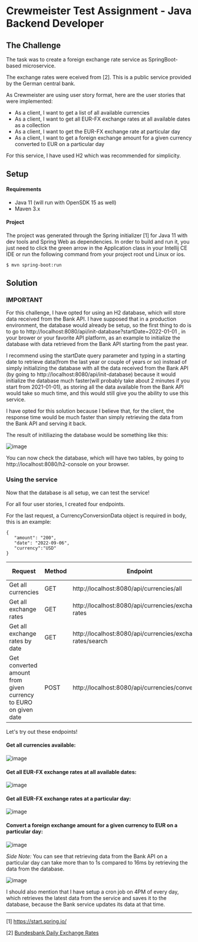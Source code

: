# Crewmeister Test Assignment - Java Backend Developer

## The Challenge

The task was to create a foreign exchange rate service as SpringBoot-based microservice. 

The exchange rates were eceived from [2]. This is a public service provided by the German central bank.

As Crewmeister are using user story format, here are the user stories that were implemented:

- As a client, I want to get a list of all available currencies
- As a client, I want to get all EUR-FX exchange rates at all available dates as a collection
- As a client, I want to get the EUR-FX exchange rate at particular day
- As a client, I want to get a foreign exchange amount for a given currency converted to EUR on a particular day

For this service, I have used H2 which was recommended for simplicity.
 
## Setup
#### Requirements
- Java 11 (will run with OpenSDK 15 as well)
- Maven 3.x

#### Project
The project was generated through the Spring initializer [1] for Java
 11 with dev tools and Spring Web as dependencies. In order to build and 
 run it, you just need to click the green arrow in the Application class in your Intellij 
 CE IDE or run the following command from your project root und Linux or ios. 

````shell script
$ mvn spring-boot:run
````
## Solution
### IMPORTANT
For this challenge, I have opted for using an H2 database, which will store data received from the Bank API. I have supposed that in a production environment, the database would already be setup, so the first thing to do is to go to http://localhost:8080/api/init-database?startDate=2022-01-01 , in your brower or your favorite API platform, as an example to initialize the database with data retrieved from the Bank API starting from the past year. 

I recommend using the startDate query parameter and typing in a starting date to retrieve data(from the last year or couple of years or so) instead of simply initializing the database with all the data received from the Bank API (by going to http://localhost:8080/api/init-database) because it would initialize the database much faster(will probably take about 2 minutes if you start from 2021-01-01), as storing all the data available from the Bank API would take so much time, and this would still give you the ability to use this service.


I have opted for this solution because I believe that, for the client, the response time would be much faster than simply retrieving the data from the Bank API and serving it back.

The result of initiliazing the database would be something like this:

![image](https://user-images.githubusercontent.com/61097141/203678043-d93f8e04-8d94-4081-9225-0c2cb42204bd.png)

You can now check the database, which will have two tables, by going to http://localhost:8080/h2-console on your browser.

### Using the service

Now that the database is all setup, we can test the service!

For all four user stories, I created four endpoints.

For the last request, a CurrencyConversionData object is required in body, this is an example: 
```
{
   "amount": "200",
   "date": "2022-09-06",
   "currency":"USD"
}
```

Request | Method | Endpoint | Query Parameters | Body
----------- | ----------- | ----------- | ----------- | -----------
Get all currencies | GET | http://localhost:8080/api/currencies/all | None | None
Get all exchange rates | GET | http://localhost:8080/api/currencies/exchange-rates | None | None
Get all exchange rates by date | GET | http://localhost:8080/api/currencies/exchange-rates/search| date | None
Get converted amount from given currency to EURO on given date | POST | http://localhost:8080/api/currencies/conversion | None | CurrencyConversionData object

Let's try out these endpoints!

#### Get all currencies available:
![image](https://user-images.githubusercontent.com/61097141/203680325-c4c38761-960d-423f-b0d4-cd088d9a2f3b.png)

#### Get all EUR-FX exchange rates at all available dates:
![image](https://user-images.githubusercontent.com/61097141/203680553-dd088a58-ee0a-4057-9da7-fb7480943a4f.png)

#### Get all EUR-FX exchange rates at a particular day:
![image](https://user-images.githubusercontent.com/61097141/203680711-198ef807-036a-4c78-9811-6439b1ec01f7.png)

#### Convert a foreign exchange amount for a given currency to EUR on a particular day:
![image](https://user-images.githubusercontent.com/61097141/203680920-85886fe5-6798-435a-a917-f5eecb0b724b.png)


*Side Note:*
You can see that retrieving data from the Bank API on a particular day can take more than to 1s compared to 16ms by retrieving the data from the database.

![image](https://user-images.githubusercontent.com/61097141/203682684-a530d0b3-043b-4d52-bb1a-cd09f669c668.png)

I should also mention that I have setup a cron job on 4PM of every day, which retrieves the latest data from the service and saves it to the database, because the Bank service updates its data at that time.

---


[1] https://start.spring.io/

[2] [Bundesbank Daily Exchange Rates](https://www.bundesbank.de/dynamic/action/en/statistics/time-currencies-databases/time-currencies-databases/759784/759784?statisticType=BBK_ITS&listId=www_sdks_b01012_3&treeAnchor=WECHSELKURSE)
